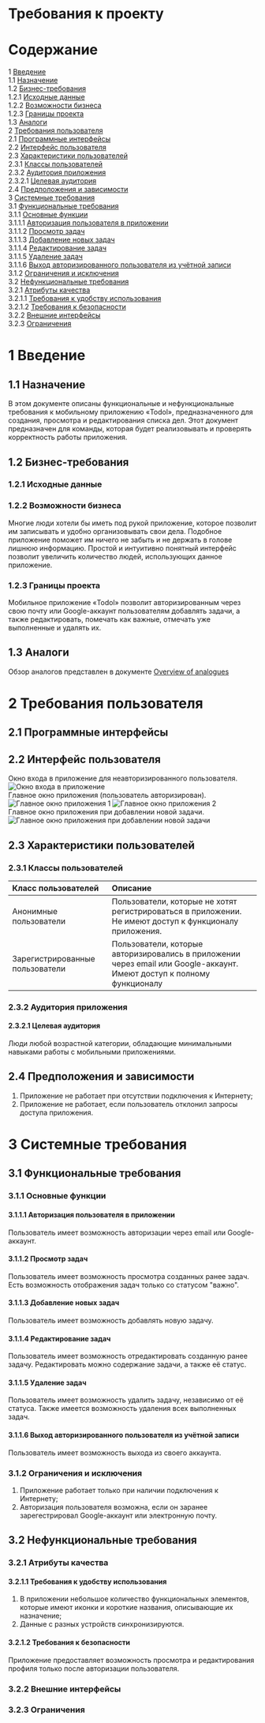 # Требования к проекту

# Содержание
1 [Введение](#intro)  
1.1 [Назначение](#appointment)  
1.2 [Бизнес-требования](#business_requirements)  
1.2.1 [Исходные данные](#initial_data)  
1.2.2 [Возможности бизнеса](#business_opportunities)  
1.2.3 [Границы проекта](#project_boundary)  
1.3 [Аналоги](#analogues)  
2 [Требования пользователя](#user_requirements)  
2.1 [Программные интерфейсы](#software_interfaces)  
2.2 [Интерфейс пользователя](#user_interface)  
2.3 [Характеристики пользователей](#user_specifications)  
2.3.1 [Классы пользователей](#user_classes)  
2.3.2 [Аудитория приложения](#application_audience)  
2.3.2.1 [Целевая аудитория](#target_audience)    
2.4 [Предположения и зависимости](#assumptions_and_dependencies)  
3 [Системные требования](#system_requirements)  
3.1 [Функциональные требования](#functional_requirements)  
3.1.1 [Основные функции](#main_functions)  
3.1.1.1 [Авторизация пользователя в приложении](#user_sign_in)  
3.1.1.2 [Просмотр задач](#tasks_view)  
3.1.1.3 [Добавление новых задач](#tasks_adding)  
3.1.1.4 [Редактирование задач](#tasks_editing)  
3.1.1.5 [Удаление задач](#tasks_deleting)  
3.1.1.6 [Выход авторизированного пользователя из учётной записи](#user_sign_out)  
3.1.2 [Ограничения и исключения](#restrictions_and_exclusions)  
3.2 [Нефункциональные требования](#non-functional_requirements)  
3.2.1 [Атрибуты качества](#quality_attributes)  
3.2.1.1 [Требования к удобству использования](#requirements_for_ease_of_use)  
3.2.1.2 [Требования к безопасности](#security_requirements)  
3.2.2 [Внешние интерфейсы](#external_interfaces)  
3.2.3 [Ограничения](#restrictions)  

<a name="intro"/>

# 1 Введение

<a name="appointment"/>

## 1.1 Назначение
В этом документе описаны функциональные и нефункциональные требования к мобильному приложению «Todol», предназначенного для создания, просмотра и редактирования списка дел. Этот документ предназначен для команды, которая будет реализовывать и проверять корректность работы приложения. 

<a name="business_requirements"/>

## 1.2 Бизнес-требования

<a name="initial_data"/>

### 1.2.1 Исходные данные

<a name="business_opportunities"/>

### 1.2.2 Возможности бизнеса
Многие люди хотели бы иметь под рукой приложение, которое позволит им записывать и удобно организовывать свои дела. Подобное приложение поможет им ничего не забыть и не держать в голове лишнюю информацию. Простой и интуитивно понятный интерфейс позволит увеличить количество людей, использующих данное приложение.

<a name="project_boundary"/>

### 1.2.3 Границы проекта
Мобильное приложение «Todol» позволит авторизированным через свою почту или Google-аккаунт пользователям добавлять задачи, а также редактировать, помечать как важные, отмечать уже выполненные и удалять их.

<a name="analogues"/>

## 1.3 Аналоги
Обзор аналогов представлен в документе [Overview of analogues](../Requirements/Overview%20of%20analogues.md)

<a name="user_requirements"/>

# 2 Требования пользователя

<a name="software_interfaces"/>

## 2.1 Программные интерфейсы
 

<a name="user_interface"/>

## 2.2 Интерфейс пользователя
Окно входа в приложение для неавторизированного пользователя.  
![Окно входа в приложение](../../Images/Mockups/WelcomePage.JPG)  
Главное окно приложения (пользователь авторизирован).  
![Главное окно приложения 1](../../Images/Mockups/App1.JPG)
![Главное окно приложения 2](../../Images/Mockups/App2.JPG)  
Главное окно приложения при добавлении новой задачи.  
![Главное окно приложения при добавлении новой задачи](../../Images/Mockups/TaskAdding.JPG)

<a name="user_specifications"/>

## 2.3 Характеристики пользователей

<a name="user_classes"/>

### 2.3.1 Классы пользователей
| Класс пользователей | Описание |
|:---|:---|
| Анонимные пользователи | Пользователи, которые не хотят регистрироваться в приложении. Не имеют доступ к функционалу приложения. |
| Зарегистрированные пользователи | Пользователи, которые авторизировались в приложении через email или Google-аккаунт. Имеют доступ к полному функционалу |

<a name="application_audience"/>

### 2.3.2 Аудитория приложения

<a name="target_audience"/>

#### 2.3.2.1 Целевая аудитория
Люди любой возрастной категории, обладающие минимальными навыками работы с мобильными приложениями.

<a name="assumptions_and_dependencies"/>

## 2.4 Предположения и зависимости
1. Приложение не работает при отсутствии подключения к Интернету;
2. Приложение не работает, если пользователь отклонил запросы доступа приложения.

<a name="system_requirements"/>

# 3 Системные требования

<a name="functional_requirements"/>

## 3.1 Функциональные требования

<a name="main_functions"/>

### 3.1.1 Основные функции

<a name="user_sign_in"/>

#### 3.1.1.1 Авторизация пользователя в приложении
Пользователь имеет возможность авторизации через email или Google-аккаунт.

<a name="tasks_view"/>

#### 3.1.1.2 Просмотр задач
Пользователь имеет возможность просмотра созданных ранее задач. Есть возможность отображения задач только со статусом "важно".

<a name="tasks_adding"/>

#### 3.1.1.3 Добавление новых задач
Пользователь имеет возможность добавлять новую задачу.

<a name="tasks_editing"/>

#### 3.1.1.4 Редактирование задач
Пользователь имеет возможность отредактировать созданную ранее задачу. Редактировать можно содержание задачи, а также её статус.

<a name="tasks_deleting"/>

#### 3.1.1.5 Удаление задач
Пользователь имеет возможность удалить задачу, независимо от её статуса. Также имеется возможность удаления всех выполненных задач.

<a name="user_sign_out"/>

#### 3.1.1.6 Выход авторизированного пользователя из учётной записи
Пользователь имеет возможность выхода из своего аккаунта.

<a name="restrictions_and_exclusions"/>

### 3.1.2 Ограничения и исключения
1. Приложение работает только при наличии подключения к Интернету;
2. Авторизация пользователя возможна, если он заранее зарегестрировал Google-аккаунт или электронную почту. 

<a name="non-functional_requirements"/>

## 3.2 Нефункциональные требования

<a name="quality_attributes"/>

### 3.2.1 Атрибуты качества

<a name="requirements_for_ease_of_use"/>

#### 3.2.1.1 Требования к удобству использования
1. В приложении небольшое количество функциональных элементов, которые имеют иконки и короткие названия, описывающие их назначение;
2. Данные с разных устройств синхронизируются.

<a name="security_requirements"/>

#### 3.2.1.2 Требования к безопасности
Приложение предоставляет возможность просмотра и редактирования профиля только после авторизации пользователя.

<a name="external_interfaces"/>

### 3.2.2 Внешние интерфейсы

<a name="restrictions"/>

### 3.2.3 Ограничения
